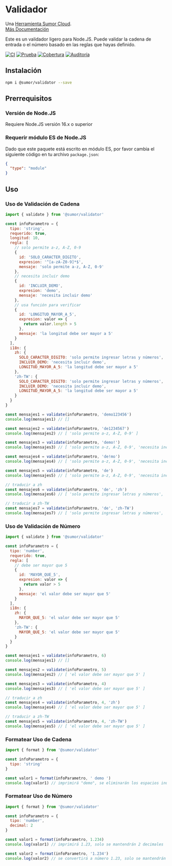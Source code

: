 # Validador

Una [Herramienta Sumor Cloud](https://sumor.cloud).  
[Más Documentación](https://sumor.cloud)

Este es un validador ligero para Node.JS.
Puede validar la cadena de entrada o el número basado en las reglas que hayas definido.

[![CI](https://github.com/sumor-cloud/validator/actions/workflows/ci.yml/badge.svg)](https://github.com/sumor-cloud/validator/actions/workflows/ci.yml)
[![Prueba](https://github.com/sumor-cloud/validator/actions/workflows/ut.yml/badge.svg)](https://github.com/sumor-cloud/validator/actions/workflows/ut.yml)
[![Cobertura](https://github.com/sumor-cloud/validator/actions/workflows/coverage.yml/badge.svg)](https://github.com/sumor-cloud/validator/actions/workflows/coverage.yml)
[![Auditoría](https://github.com/sumor-cloud/validator/actions/workflows/audit.yml/badge.svg)](https://github.com/sumor-cloud/validator/actions/workflows/audit.yml)

## Instalación

```bash
npm i @sumor/validator --save
```

## Prerrequisitos

### Versión de Node.JS

Requiere Node.JS versión 16.x o superior

### Requerir módulo ES de Node.JS

Dado que este paquete está escrito en módulo ES,
por favor cambia el siguiente código en tu archivo `package.json`:

```json
{
  "type": "module"
}
```

## Uso

### Uso de Validación de Cadena

```js
import { validate } from '@sumor/validator'

const infoParametro = {
  tipo: 'string',
  requerido: true,
  longitud: 10,
  regla: [
    // solo permite a-z, A-Z, 0-9
    {
      id: 'SOLO_CARACTER_DIGITO',
      expresion: '^[a-zA-Z0-9]*$',
      mensaje: 'solo permite a-z, A-Z, 0-9'
    },
    // necesita incluir demo
    {
      id: 'INCLUIR_DEMO',
      expresion: 'demo',
      mensaje: 'necesita incluir demo'
    },
    // usa función para verificar
    {
      id: 'LONGITUD_MAYOR_A_5',
      expresion: valor => {
        return valor.length > 5
      },
      mensaje: 'la longitud debe ser mayor a 5'
    }
  ],
  i18n: {
    zh: {
      SOLO_CARACTER_DIGITO: 'solo permite ingresar letras y números',
      INCLUIR_DEMO: 'necesita incluir demo',
      LONGITUD_MAYOR_A_5: 'la longitud debe ser mayor a 5'
    },
    'zh-TW': {
      SOLO_CARACTER_DIGITO: 'solo permite ingresar letras y números',
      INCLUIR_DEMO: 'necesita incluir demo',
      LONGITUD_MAYOR_A_5: 'la longitud debe ser mayor a 5'
    }
  }
}

const mensajes1 = validate(infoParametro, 'demo123456')
console.log(mensajes1) // []

const mensajes2 = validate(infoParametro, 'de1234567')
console.log(mensajes2) // [ 'solo permite a-z, A-Z, 0-9' ]

const mensajes3 = validate(infoParametro, 'demo!')
console.log(mensajes3) // [ 'solo permite a-z, A-Z, 0-9', 'necesita incluir demo' ]

const mensajes4 = validate(infoParametro, 'de!mo')
console.log(mensajes4) // [ 'solo permite a-z, A-Z, 0-9', 'necesita incluir demo' ]

const mensajes5 = validate(infoParametro, 'de')
console.log(mensajes5) // [ 'solo permite a-z, A-Z, 0-9', 'necesita incluir demo', 'la longitud debe ser mayor a 5' ]

// traducir a zh
const mensajes6 = validate(infoParametro, 'de', 'zh')
console.log(mensajes6) // [ 'solo permite ingresar letras y números', 'necesita incluir demo', 'la longitud debe ser mayor a 5' ]

// traducir a zh-TW
const mensajes7 = validate(infoParametro, 'de', 'zh-TW')
console.log(mensajes7) // [ 'solo permite ingresar letras y números', 'necesita incluir demo', 'la longitud debe ser mayor a 5' ]
```

### Uso de Validación de Número

```js
import { validate } from '@sumor/validator'

const infoParametro = {
  tipo: 'number',
  requerido: true,
  regla: [
    // debe ser mayor que 5
    {
      id: 'MAYOR_QUE_5',
      expresion: valor => {
        return valor > 5
      },
      mensaje: 'el valor debe ser mayor que 5'
    }
  ],
  i18n: {
    zh: {
      MAYOR_QUE_5: 'el valor debe ser mayor que 5'
    },
    'zh-TW': {
      MAYOR_QUE_5: 'el valor debe ser mayor que 5'
    }
  }
}

const mensajes1 = validate(infoParametro, 6)
console.log(mensajes1) // []

const mensajes2 = validate(infoParametro, 5)
console.log(mensajes2) // [ 'el valor debe ser mayor que 5' ]

const mensajes3 = validate(infoParametro, 4)
console.log(mensajes3) // [ 'el valor debe ser mayor que 5' ]

// traducir a zh
const mensajes4 = validate(infoParametro, 4, 'zh')
console.log(mensajes4) // [ 'el valor debe ser mayor que 5' ]

// traducir a zh-TW
const mensajes5 = validate(infoParametro, 4, 'zh-TW')
console.log(mensajes5) // [ 'el valor debe ser mayor que 5' ]
```

### Formatear Uso de Cadena

```js
import { format } from '@sumor/validator'

const infoParametro = {
  tipo: 'string'
}

const valor1 = format(infoParametro, ' demo ')
console.log(valor1) // imprimirá "demo", se eliminarán los espacios inútiles
```

### Formatear Uso de Número

```js
import { format } from '@sumor/validator'

const infoParametro = {
  tipo: 'number',
  decimal: 2
}

const valor1 = format(infoParametro, 1.234)
console.log(valor1) // imprimirá 1.23, solo se mantendrán 2 decimales

const valor2 = format(infoParametro, '1.234')
console.log(valor2) // se convertirá a número 1.23, solo se mantendrán 2 decimales
```
